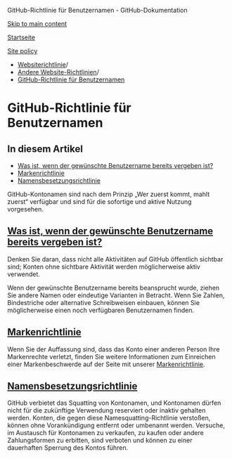GitHub-Richtlinie für Benutzernamen - GitHub-Dokumentation

[Skip to main content](#main-content)

[Startseite](/de)

[Site policy](/de/site-policy)

* [Websiterichtlinie](/de/site-policy)/
* [Andere Website-Richtlinien](/de/site-policy/other-site-policies)/
* [GitHub-Richtlinie für Benutzernamen](/de/site-policy/other-site-policies/github-username-policy)

GitHub-Richtlinie für Benutzernamen
==========

In diesem Artikel
----------

* [Was ist, wenn der gewünschte Benutzername bereits vergeben ist?](#what-if-the-username-i-want-is-already-taken)
* [Markenrichtlinie](#trademark-policy)
* [Namensbesetzungsrichtlinie](#name-squatting-policy)

GitHub-Kontonamen sind nach dem Prinzip „Wer zuerst kommt, mahlt zuerst“ verfügbar und sind für die sofortige und aktive Nutzung vorgesehen.

[Was ist, wenn der gewünschte Benutzername bereits vergeben ist?](#what-if-the-username-i-want-is-already-taken)
----------

Denken Sie daran, dass nicht alle Aktivitäten auf GitHub öffentlich sichtbar sind; Konten ohne sichtbare Aktivität werden möglicherweise aktiv verwendet.

Wenn der gewünschte Benutzername bereits beansprucht wurde, ziehen Sie andere Namen oder eindeutige Varianten in Betracht. Wenn Sie Zahlen, Bindestriche oder alternative Schreibweisen einbauen, können Sie möglicherweise einen noch verfügbaren Benutzernamen finden.

[Markenrichtlinie](#trademark-policy)
----------

Wenn Sie der Auffassung sind, dass das Konto einer anderen Person Ihre Markenrechte verletzt, finden Sie weitere Informationen zum Einreichen einer Markenbeschwerde auf der Seite mit unserer [Markenrichtlinie](/de/site-policy/content-removal-policies/github-trademark-policy).

[Namensbesetzungsrichtlinie](#name-squatting-policy)
----------

GitHub verbietet das Squatting von Kontonamen, und Kontonamen dürfen nicht für die zukünftige Verwendung reserviert oder inaktiv gehalten werden. Konten, die gegen diese Namesquatting-Richtlinie verstoßen, können ohne Vorankündigung entfernt oder umbenannt werden. Versuche, im Austausch für Kontonamen zu verkaufen, zu kaufen oder andere Zahlungsformen zu erbitten, sind verboten und können zu einer dauerhaften Sperrung des Kontos führen.
